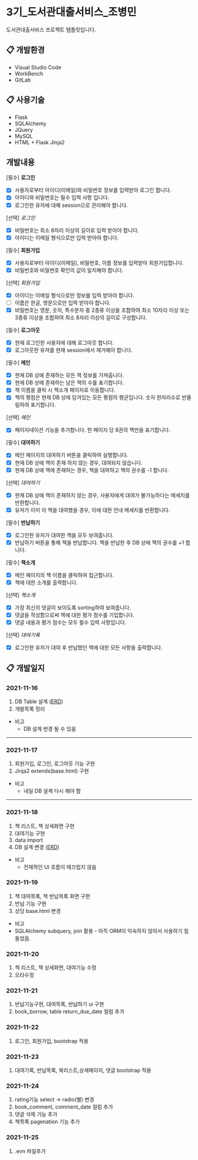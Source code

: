 # 3기_도서관대출서비스_조병민

도서관대출서비스 프로젝트 템플릿입니다.

## :clipboard: 개발환경
* Visual Studio Code
* WorkBench
* GitLab

## :clipboard: 사용기술
* Flask
* SQLAlchemy 
* JQuery
* MySQL
* HTML + Flask Jinja2

## 개발내용

 [필수] **로그인**
- [x]  사용자로부터 아이디(이메일)와 비밀번호 정보를 입력받아 로그인 합니다.
- [x]  아이디와 비밀번호는 필수 입력 사항 입니다.
- [x]  로그인한 유저에 대해 session으로 관리해야 합니다.

[선택] *로그인*
- [x]  비밀번호는 최소 8자리 이상의 길이로 입력 받아야 합니다.
- [x]  아이디는 이메일 형식으로만 입력 받아야 합니다.

[필수] **회원가입**
- [x]  사용자로부터 아이디(이메일), 비밀번호, 이름 정보를 입력받아 회원가입합니다.
- [x]  비밀번호와 비밀번호 확인의 값이 일치해야 합니다.

[선택] *회원가입*
- [x]  아이디는 이메일 형식으로만 정보를 입력 받아야 합니다.
- [ ]  이름은 한글, 영문으로만 입력 받아야 합니다.
- [x]  비밀번호는 영문, 숫자, 특수문자 중 2종류 이상을 조합하여 최소 10자리 이상 또는 3종류 이상을 조합하여 최소 8자리 이상의 길이로 구성합니다.

[필수] **로그아웃**
- [x]  현재 로그인한 사용자에 대해 로그아웃 합니다.
- [x]  로그아웃한 유저를 현재 session에서 제거해야 합니다.

[필수] **메인**
- [x]  현재 DB 상에 존재하는 모든 책 정보를 가져옵니다.
- [x]  현재 DB 상에 존재하는 남은 책의 수를 표기합니다.
- [x]  책 이름을 클릭 시 책소개 페이지로 이동합니다.
- [x]  책의 평점은 현재 DB 상에 담겨있는 모든 평점의 평균입니다. 숫자 한자리수로 반올림하여 표기합니다.

[선택] *메인*
- [x]  페이지네이션 기능을 추가합니다. 한 페이지 당 8권의 책만을 표기합니다.

[필수] **대여하기**
- [x]  메인 페이지의 대여하기 버튼을 클릭하여 실행합니다.
- [x]  현재 DB 상에 책이 존재 하지 않는 경우, 대여되지 않습니다.
- [x]  현재 DB 상에 책에 존재하는 경우, 책을 대여하고 책의 권수를 -1 합니다.

[선택] *대여하기*
- [x]  현재 DB 상에 책이 존재하지 않는 경우, 사용자에게 대여가 불가능하다는 메세지를 반환합니다.
- [x]  유저가 이미 이 책을 대여했을 경우, 이에 대한 안내 메세지를 반환합니다.

[필수] **반납하기**
- [x]  로그인한 유저가 대여한 책을 모두 보여줍니다.
- [x]  반납하기 버튼을 통해 책을 반납합니다. 책을 반납한 후 DB 상에 책의 권수를 +1 합니다.

[필수] **책소개**
- [x]  메인 페이지의 책 이름을 클릭하여 접근합니다.
- [x]  책에 대한 소개를 출력합니다.

[선택] *책소개*
- [x]  가장 최신의 댓글이 보이도록 sorting하여 보여줍니다.
- [x]  댓글을 작성함으로써 책에 대한 평가 점수를 기입합니다.
- [x]  댓글 내용과 평가 점수는 모두 필수 입력 사항입니다.

[선택] *대여기록*
- [x]  로그인한 유저가 대여 후 반납했던 책에 대한 모든 사항을 출력합니다.

## :clipboard: 개발일지
### 2021-11-16
1. DB Table 설계 ([ERD](https://www.erdcloud.com/d/vbmL8bvNSgHjruJW5))
2. 개발목록 정리
* 비고
    * DB 설계 번경 될 수 있음
---
### 2021-11-17
1. 회원가입, 로그인, 로그아웃 기능 구현
2. Jinja2 extends(base.html) 구현
* 비고
    * 내일 DB 설계 다시 해야 함

---
### 2021-11-18
1. 책 리스트, 책 상세화면 구현
2. 대여기능 구현
3. data import
4. DB 설계 변경 ([ERD](https://www.erdcloud.com/d/vbmL8bvNSgHjruJW5))
* 비고
    * 전체적인 UI 흐름이 매끄럽지 않음 

### 2021-11-19
1. 책 대여목록, 책 반납목록 화면 구현
2. 반납 기능 구현
3. 상당 base.html 변경
* 비고
 * SQLAlchemy subquery, join 활용 - 아직 ORM이 익숙하지 않아서 사용하기 힘들었음.

### 2021-11-20
1. 책 리스트, 책 상세화면, 대여기능 수정
2. 오타수정

### 2021-11-21
1. 반납기능구현, 대여목록, 반납하기 ui 구현
3. book_borrow, table return_due_date 컬럼 추가

### 2021-11-22
1. 로그인, 회원가입, bootstrap 적용

### 2021-11-23
1. 대여기록, 반납목록, 북리스트,상세페이지, 댓글 bootstrap 적용

### 2021-11-24
1. rating기능 select -> radio(별) 변경
2. book_comment, comment_date 컬럼 추가
2. 댓글 삭제 기능 추가
3. 책목록 pagenation 기능 추가

### 2021-11-25
1. .evn 파일추가

